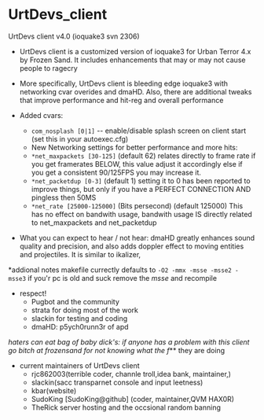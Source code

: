 UrtDevs_client
===========

UrtDevs client v4.0 (ioquake3 svn 2306)

* UrtDevs client is a customized version of ioquake3 for Urban Terror 4.x
  by Frozen Sand. It includes enhancements that may or may not cause people to ragecry
   

* More specifically, UrtDevs client is bleeding edge ioquake3 with networking cvar overides and dmaHD.
  Also, there are additional tweaks that improve performance and hit-reg and overall performance

  
* Added cvars:
  - ```com_nosplash [0|1]```     -- enable/disable splash screen on client start (set this in your autoexec.cfg)
  - New Networking settings for better performance and more hits:
   * ```*net_maxpackets [30-125]``` (default 62) relates directly to frame rate if you get framerates BELOW, this value adjust it accordingly else if you get a consistent 90/125FPS you may increase it.
   * ```*net_packetdup [0-3]``` (default 1) setting it to 0 has been reported to improve things, but only if you have a PERFECT CONNECTION AND pingless then 50MS
   * ```*net_rate [25000-125000]``` (Bits persecond) (default 125000) This has no effect on bandwith usage, bandwith usage IS directly related to net_maxpackets and net_packetdup 

   
* What you can expect to hear / not hear:
  dmaHD greatly enhances sound quality and precision, and also adds
  doppler effect to moving entities and projectiles. It is similar to ikalizer,

*addional notes
makefile currectly defaults to ```-O2 -mmx -msse -msse2 -msse3``` if you'r pc is old and suck remove the *msse* and recompile
* respect!
  - Pugbot and the community 
  - strata for doing most of the work 
  - slackin for testing and coding
  - dmaHD: p5ych0runn3r of apd 
  
 *haters can eat bag of baby dick's: if anyone has a problem with this client go bitch at frozensand for not knowing what the f*** they are doing 

* current maintainers of UrtDevs client
  - rjc862003(terrible coder, channle troll,idea bank, maintainer,)
  - slackin(sacc transparnet console and input leetness)
  - kbar(website)
  - SudoKing [SudoKing@github] (coder, maintainer,QVM HAX0R)
  - TheRick server hosting and the occsional random banning 
